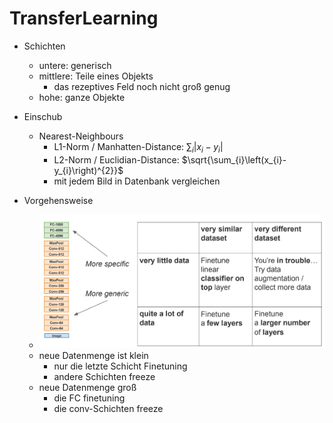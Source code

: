 # TransferLearning 

- Schichten 
	- untere: generisch 
	- mittlere: Teile eines Objekts 
		- das rezeptives Feld noch nicht groß genug 
	- hohe: ganze Objekte 

- Einschub 
	- Nearest-Neighbours 
		- L1-Norm / Manhatten-Distance: $\sum_{i}\left|x_{i}-y_{i}\right|$ 
		- L2-Norm / Euclidian-Distance: $\sqrt{\sum_{i}\left(x_{i}-y_{i}\right)^{2}}$ 
		- mit jedem Bild in Datenbank vergleichen 

- Vorgehensweise 
	- <img src="https://github.com/ICH-BIN-HXM/images_Softwarearchitekturen/blob/main/Snipaste_2023-12-02_16-34-44.png?raw=" width="600" /> 
	- neue Datenmenge ist klein 
		- nur die letzte Schicht Finetuning 
		- andere Schichten freeze 
	- neue Datenmenge groß 
		- die FC finetuning 
		- die conv-Schichten freeze 
